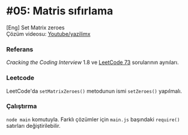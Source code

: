 # #05: Matris sıfırlama

[Eng] Set Matrix zeroes  
Çözüm videosu: [Youtube/yazilimx](https://youtu.be/a0YHSnKuhXc)

### Referans

_Cracking the Coding Interview_ 1.8 ve [LeetCode 73](https://leetcode.com/problems/set-matrix-zeroes/) sorularının aynıları.

### Leetcode

LeetCode'da `setMatrixZeroes()` metodunun ismi `setZeroes()` yapılmalı.

### Çalıştırma

`node main` komutuyla. Farklı çözümler için `main.js` başındaki `require()` satırları değiştirilebilir.
